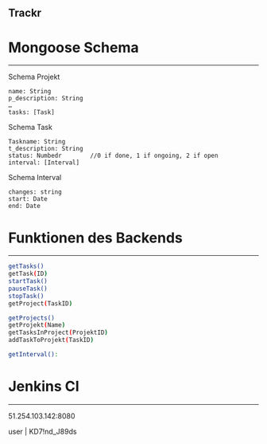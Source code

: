 ## Trackr

# Mongoose Schema
__________________________

Schema Projekt

    name: String
    p_description: String
    …
    tasks: [Task]


Schema Task

    Taskname: String
    t_description: String
    status: Numbedr        //0 if done, 1 if ongoing, 2 if open
    interval: [Interval]
 

Schema Interval

    changes: string
    start: Date
    end: Date


# Funktionen des Backends
___________________________
```bash
getTasks()
getTask(ID)
startTask()
pauseTask()
stopTask()
getProject(TaskID)

getProjects()
getProjekt(Name)
getTasksInProject(ProjektID)
addTaskToProjekt(TaskID)

getInterval():
```

# Jenkins CI
____________

51.254.103.142:8080

user    |   KD7!nd_J89ds



